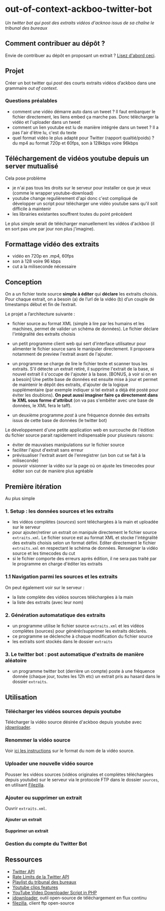 # out-of-context-ackboo-twitter-bot

*Un twitter bot qui post des extraits vidéos d'acknoo issus de sa chaîne le tribunal des bureaux*

## Comment contribuer au dépôt ?

Envie de contribuer au dépôt en proposant un extrait ? [Lisez d'abord ceci](CONTRIBUTING.md).

## Projet

Créer un bot twitter qui *post* des courts extraits vidéos d’ackboo dans une grammaire *out of context*.

### Questions préalables

- comment une vidéo démarre auto dans un tweet ? Il faut embarquer le fichier directement, les liens embed ça marche pas. Donc télécharger la vidéo et l'uploader dans un tweet
- comment un lien youtube est lu de manière intégrée dans un tweet ? Il a pas l'air d'être lu, c'est du texte
- quel format vidéo le plus adapté pour Twitter (rapport qualtié/poids) ? du mp4 au format 720p et 60fps, son à 128kbps voire 96kbps

## Téléchargement de vidéos youtube depuis un server mutualisé

Cela pose problème

- je n'ai pas tous les droits sur le serveur pour installer ce que je veux (comme le wrapper youtube-download)
- youtube change regulièrement d'api donc c'est compliqué de développer un script pour télécharger une vidéo youtube sans qu'il soit difficile à maintenir
- les librairies existantes souffrent toutes du point précédent

Le plus simple serait de télécharger manuellement les vidéos d'ackboo (il en sort pas une par jour non plus j'imagine).

## Formattage vidéo des extraits

- vidéo en 720p en .mp4, 60fps
- son à 128 voire 96 kbps
- cut a la miliseconde nécessaire

## Conception

On a un fichier texte source **simple à éditer** qui **déclare** les extraits choisis. Pour chaque extrait, on a besoin (a) de l’url de la vidéo (b) d’un couple de timestamps début et fin de l’extrait.

Le projet a l’architecture suivante :

- fichier source au format XML (simple à lire par les humains et les machines, permet de valider un schéma de données). Le fichier déclare l'intégralité des extraits choisis
- un petit programme client web qui sert d'interface utilisateur pour alimenter le fichier source sans le manipuler directement. Il proposera notamment de preview l'extrait avant de l'ajouter.
- un programme se charge de lire le fichier texte et scanner tous les extraits. S'il détecte un extrait retiré, il supprime l'extrait de la base, si nouvel extrait il s'occupe de l'ajouter à la base. [BONUS, à voir si on en a besoin] Une petite base de données est ensuite mise à jour et permet de maintenir le dépôt des extraits, d'ajouter de la logique supplémentaire (par exemple indiquer si tel extrait a déjà été posté pour éviter les doublons). **On peut aussi imaginer faire ça directement dans le XML sous forme d'attribut** (on va pas s'embêter avec une base de données, le XML fera le taff).

- un deuxième programme *post* à une fréquence donnée des extraits issus de cette base de données (le twitter bot)

Le développement d'une petite application web en surcouche de l'édition du fichier source parait rapidement indispensable pour plusieurs raisons:

- éviter de mauvaises manipulations sur le fichier source
- faciliter l'ajout d'extrait sans erreur
- prévisualiser l'extrait avant de l'enregistrer (un bon cut se fait à la miliseconde)
- pouvoir visionner la vidéo sur la page où on ajuste les timecodes pour éditer son cut de manière plus agréable

## Première itération

Au plus simple

### 1. Setup : les données sources et les extraits

- les vidéos complètes (*sources*) sont téléchargées à la main et uploadée sur le serveur
- pour ajouter/retirer un extrait on manipule directement le fichier source `extraits.xml`. Le fichier source est au format XML et stocke l'intégralité des extraits choisis selon un format défini. Editer directement le fichier `extraits.xml` en respectant le schéma de données. Renseigner la vidéo source et les timecodes du cut
- si le fichier comporte des erreurs après édition, il ne sera pas traité par le programme en charge d'éditer les extraits

### 1.1 Navigation parmi les sources et les extraits

On peut également voir sur le serveur : 

- la liste complète des vidéos sources téléchargées à la main
- la liste des extraits (avec leur nom)

### 2. Génération automatatique des extraits

- un programme utilise le fichier source `extraits.xml` et les vidéos complètes (sources) pour générér/supprimer les extraits déclarés.
- ce programme se déclenche à chaque modification du fichier source
- les extraits sont stockés dans le dossier `extraits`

### 3. Le twitter bot : post automatique d'extraits de manière aléatoire

- un programme twitter bot (derrière un compte) poste à une fréquence donnée (chaque jour, toutes les 12h etc) un extrait pris au hasard dans le dossier `extraits`.

## Utilisation

### Télécharger les vidéos sources depuis youtube

Télécharger la vidéo source désirée d'ackboo depuis youtube avec [jdownloader](https://jdownloader.org/).

### Renommer la vidéo source

Voir [ici les instructions](sources/README.md) sur le format du nom de la vidéo source.

### Uploader une nouvelle vidéo source

Pousser les vidéos sources (vidéos originales et complètes téléchargées depuis youtube) sur le serveur via le protocole FTP dans le dossier `sources`, en utilisant [Filezilla](https://filezilla-project.org/).

### Ajouter ou supprimer un extrait

Ouvrir `extraits.xml`.

#### Ajouter un extrait

#### Supprimer un extrait

### Gestion du compte du Twitter Bot

## Ressources

- [Twitter API](https://developer.twitter.com/en/docs/twitter-api)
- [Rate Limits de la Twitter API](https://developer.twitter.com/en/docs/twitter-api/rate-limits)
- [Playlist du tribunal des bureaux](https://www.youtube.com/watch?v=YglE-FnSd3g&list=PLDN-m4HWH8MBKJLYIK-80qJBBkVJbPo9p)
- [Youtube clips features](https://www.youtube.com/watch?v=A63imEmP_-I)
- [YouTube Video Downloader Script in PHP](https://www.phpzag.com/php-youtube-video-downloader-script/)
- [jdownloader](https://jdownloader.org/), outil open-source de téléchargement en flux continu
- [filezilla](https://filezilla-project.org/), client ftp open-source